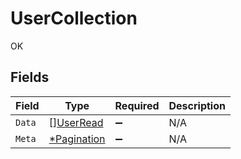 # UserCollection

OK


## Fields

| Field                                            | Type                                             | Required                                         | Description                                      |
| ------------------------------------------------ | ------------------------------------------------ | ------------------------------------------------ | ------------------------------------------------ |
| `Data`                                           | [][UserRead](../../models/shared/userread.md)    | :heavy_minus_sign:                               | N/A                                              |
| `Meta`                                           | [*Pagination](../../models/shared/pagination.md) | :heavy_minus_sign:                               | N/A                                              |